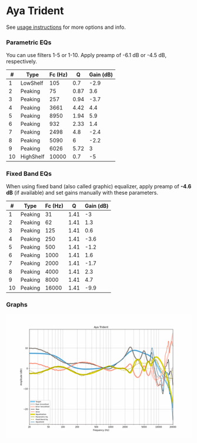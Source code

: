 # Aya Trident
See [usage instructions](https://github.com/jaakkopasanen/AutoEq#usage) for more options and info.

### Parametric EQs
You can use filters 1-5 or 1-10. Apply preamp of -6.1 dB or -4.5 dB, respectively.

|   # | Type      |   Fc (Hz) |    Q |   Gain (dB) |
|-----|-----------|-----------|------|-------------|
|   1 | LowShelf  |       105 | 0.7  |        -2.9 |
|   2 | Peaking   |        75 | 0.87 |         3.6 |
|   3 | Peaking   |       257 | 0.94 |        -3.7 |
|   4 | Peaking   |      3661 | 4.42 |         4.4 |
|   5 | Peaking   |      8950 | 1.94 |         5.9 |
|   6 | Peaking   |       932 | 2.33 |         1.4 |
|   7 | Peaking   |      2498 | 4.8  |        -2.4 |
|   8 | Peaking   |      5090 | 6    |        -2.2 |
|   9 | Peaking   |      6026 | 5.72 |         3   |
|  10 | HighShelf |     10000 | 0.7  |        -5   |

### Fixed Band EQs
When using fixed band (also called graphic) equalizer, apply preamp of **-4.6 dB** (if available) and set gains manually with these parameters.

|   # | Type    |   Fc (Hz) |    Q |   Gain (dB) |
|-----|---------|-----------|------|-------------|
|   1 | Peaking |        31 | 1.41 |        -3   |
|   2 | Peaking |        62 | 1.41 |         1.3 |
|   3 | Peaking |       125 | 1.41 |         0.6 |
|   4 | Peaking |       250 | 1.41 |        -3.6 |
|   5 | Peaking |       500 | 1.41 |        -1.2 |
|   6 | Peaking |      1000 | 1.41 |         1.6 |
|   7 | Peaking |      2000 | 1.41 |        -1.7 |
|   8 | Peaking |      4000 | 1.41 |         2.3 |
|   9 | Peaking |      8000 | 1.41 |         4.7 |
|  10 | Peaking |     16000 | 1.41 |        -9.9 |

### Graphs
![](./Aya%20Trident.png)
